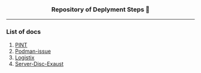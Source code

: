 <h3 align="center">
Repository of Deplyment Steps 📌
</h3>

---

### List of docs 
1. [PINT](https://github.com/Libing1999/Docs/tree/main/pint-deployment)
2. [Podman-issue](https://github.com/Libing1999/Docs/tree/main/podman-issues)
3. [Logistix](https://github.com/Libing1999/Docs/tree/main/logistix-deployment)
4. [Server-Disc-Exaust](https://github.com/Libing1999/Docs/tree/main/server-space-issue)                   
